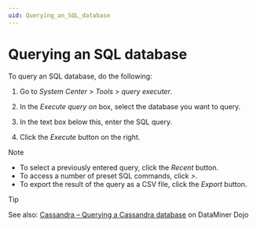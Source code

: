 ```yaml
---
uid: Querying_an_SQL_database
---
```


# Querying an SQL database

To query an SQL database, do the following:

1. Go to *System Center \>* *Tools* \> *query executer*.

1. In the *Execute query on* box, select the database you want to query.

1. In the text box below this, enter the SQL query.

1. Click the *Execute* button on the right.

> [!NOTE]
>
> - To select a previously entered query, click the *Recent* button.
> - To access a number of preset SQL commands, click *\>*.
> - To export the result of the query as a CSV file, click the *Export* button.

> [!TIP]
> See also: [Cassandra – Querying a Cassandra database](https://community.dataminer.services/video/cassandra-querying-a-cassandra-database/) on DataMiner Dojo
